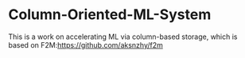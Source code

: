 # Column-Oriented-ML-System
This is a work on accelerating ML via column-based storage, which is based on F2M:https://github.com/aksnzhy/f2m
